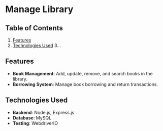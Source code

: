 # Manage Library



## Table of Contents
1. [Features](#features)
2. [Technologies Used](#technologies-used)
3...



## Features


- **Book Management**: Add, update, remove, and search books in the library.
- **Borrowing System**: Manage book borrowing and return transactions.



## Technologies Used

- **Backend**: Node.js, Express.js
- **Database**: MySQL
- **Testing**: WebdriverIO

